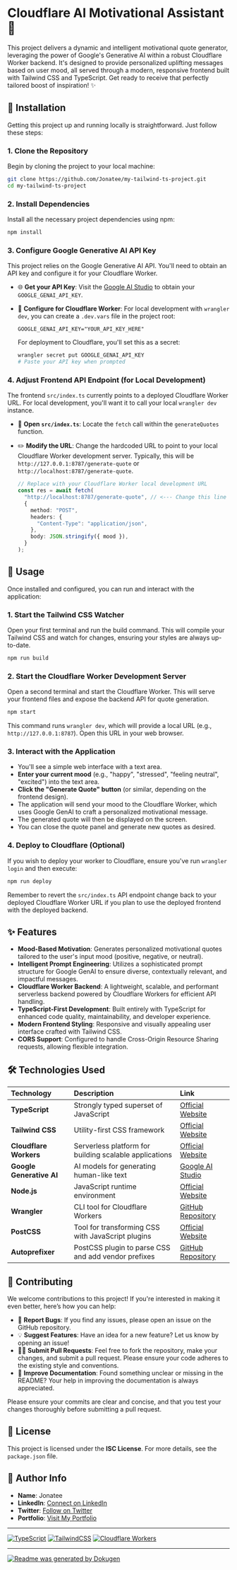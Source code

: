 # Cloudflare AI Motivational Assistant 🧠

This project delivers a dynamic and intelligent motivational quote generator, leveraging the power of Google's Generative AI within a robust Cloudflare Worker backend. It's designed to provide personalized uplifting messages based on user mood, all served through a modern, responsive frontend built with Tailwind CSS and TypeScript. Get ready to receive that perfectly tailored boost of inspiration! ✨

## 🚀 Installation

Getting this project up and running locally is straightforward. Just follow these steps:

### 1. Clone the Repository

Begin by cloning the project to your local machine:

```bash
git clone https://github.com/Jonatee/my-tailwind-ts-project.git
cd my-tailwind-ts-project
```

### 2. Install Dependencies

Install all the necessary project dependencies using npm:

```bash
npm install
```

### 3. Configure Google Generative AI API Key

This project relies on the Google Generative AI API. You'll need to obtain an API key and configure it for your Cloudflare Worker.

*   🌐 **Get your API Key**: Visit the [Google AI Studio](https://ai.google.dev/) to obtain your `GOOGLE_GENAI_API_KEY`.
*   🔑 **Configure for Cloudflare Worker**:
    For local development with `wrangler dev`, you can create a `.dev.vars` file in the project root:

    ```
    GOOGLE_GENAI_API_KEY="YOUR_API_KEY_HERE"
    ```

    For deployment to Cloudflare, you'll set this as a secret:

    ```bash
    wrangler secret put GOOGLE_GENAI_API_KEY
    # Paste your API key when prompted
    ```

### 4. Adjust Frontend API Endpoint (for Local Development)

The frontend `src/index.ts` currently points to a deployed Cloudflare Worker URL. For local development, you'll want it to call your local `wrangler dev` instance.

*   📂 **Open `src/index.ts`**: Locate the `fetch` call within the `generateQuotes` function.
*   ✏️ **Modify the URL**: Change the hardcoded URL to point to your local Cloudflare Worker development server. Typically, this will be `http://127.0.0.1:8787/generate-quote` or `http://localhost:8787/generate-quote`.

    ```typescript
    // Replace with your Cloudflare Worker local development URL
    const res = await fetch(
      "http://localhost:8787/generate-quote", // <--- Change this line
      {
        method: "POST",
        headers: {
          "Content-Type": "application/json",
        },
        body: JSON.stringify({ mood }),
      }
    );
    ```

## 🚀 Usage

Once installed and configured, you can run and interact with the application:

### 1. Start the Tailwind CSS Watcher

Open your first terminal and run the build command. This will compile your Tailwind CSS and watch for changes, ensuring your styles are always up-to-date.

```bash
npm run build
```

### 2. Start the Cloudflare Worker Development Server

Open a second terminal and start the Cloudflare Worker. This will serve your frontend files and expose the backend API for quote generation.

```bash
npm start
```

This command runs `wrangler dev`, which will provide a local URL (e.g., `http://127.0.0.1:8787`). Open this URL in your web browser.

### 3. Interact with the Application

*   You'll see a simple web interface with a text area.
*   **Enter your current mood** (e.g., "happy", "stressed", "feeling neutral", "excited") into the text area.
*   **Click the "Generate Quote" button** (or similar, depending on the frontend design).
*   The application will send your mood to the Cloudflare Worker, which uses Google GenAI to craft a personalized motivational message.
*   The generated quote will then be displayed on the screen.
*   You can close the quote panel and generate new quotes as desired.

### 4. Deploy to Cloudflare (Optional)

If you wish to deploy your worker to Cloudflare, ensure you've run `wrangler login` and then execute:

```bash
npm run deploy
```

Remember to revert the `src/index.ts` API endpoint change back to your deployed Cloudflare Worker URL if you plan to use the deployed frontend with the deployed backend.

## ✨ Features

*   **Mood-Based Motivation**: Generates personalized motivational quotes tailored to the user's input mood (positive, negative, or neutral).
*   **Intelligent Prompt Engineering**: Utilizes a sophisticated prompt structure for Google GenAI to ensure diverse, contextually relevant, and impactful messages.
*   **Cloudflare Worker Backend**: A lightweight, scalable, and performant serverless backend powered by Cloudflare Workers for efficient API handling.
*   **TypeScript-First Development**: Built entirely with TypeScript for enhanced code quality, maintainability, and developer experience.
*   **Modern Frontend Styling**: Responsive and visually appealing user interface crafted with Tailwind CSS.
*   **CORS Support**: Configured to handle Cross-Origin Resource Sharing requests, allowing flexible integration.

## 🛠️ Technologies Used

| Technology             | Description                                          | Link                                                  |
| :--------------------- | :--------------------------------------------------- | :---------------------------------------------------- |
| **TypeScript**         | Strongly typed superset of JavaScript                | [Official Website](https://www.typescriptlang.org/)   |
| **Tailwind CSS**       | Utility-first CSS framework                          | [Official Website](https://tailwindcss.com/)          |
| **Cloudflare Workers** | Serverless platform for building scalable applications | [Official Website](https://workers.cloudflare.com/)   |
| **Google Generative AI** | AI models for generating human-like text             | [Google AI Studio](https://ai.google.dev/)            |
| **Node.js**            | JavaScript runtime environment                       | [Official Website](https://nodejs.org/)               |
| **Wrangler**           | CLI tool for Cloudflare Workers                      | [GitHub Repository](https://github.com/cloudflare/wrangler) |
| **PostCSS**            | Tool for transforming CSS with JavaScript plugins    | [Official Website](https://postcss.org/)              |
| **Autoprefixer**       | PostCSS plugin to parse CSS and add vendor prefixes | [GitHub Repository](https://github.com/postcss/autoprefixer) |

## 🤝 Contributing

We welcome contributions to this project! If you're interested in making it even better, here’s how you can help:

*   🐛 **Report Bugs**: If you find any issues, please open an issue on the GitHub repository.
*   💡 **Suggest Features**: Have an idea for a new feature? Let us know by opening an issue!
*   👨‍💻 **Submit Pull Requests**: Feel free to fork the repository, make your changes, and submit a pull request. Please ensure your code adheres to the existing style and conventions.
*   📝 **Improve Documentation**: Found something unclear or missing in the README? Your help in improving the documentation is always appreciated.

Please ensure your commits are clear and concise, and that you test your changes thoroughly before submitting a pull request.

## 📄 License

This project is licensed under the **ISC License**. For more details, see the `package.json` file.

## 👤 Author Info

*   **Name**: Jonatee
*   **LinkedIn**: [Connect on LinkedIn](https://www.linkedin.com/in/jonathan-oluwole)
*   **Twitter**: [Follow on Twitter](https://twitter.com/_Jonatee)
*   **Portfolio**: [Visit My Portfolio](https://www.jonatee-placeholder.com)

---

[![TypeScript](https://img.shields.io/badge/TypeScript-007ACC?style=for-the-badge&logo=typescript&logoColor=white)](https://www.typescriptlang.org/)
[![TailwindCSS](https://img.shields.io/badge/Tailwind_CSS-38B2AC?style=for-the-badge&logo=tailwind-css&logoColor=white)](https://tailwindcss.com/)
[![Cloudflare Workers](https://img.shields.io/badge/Cloudflare_Workers-F38020?style=for-the-badge&logo=cloudflare&logoColor=white)](https://workers.cloudflare.com/)

---

[![Readme was generated by Dokugen](https://img.shields.io/badge/Readme%20was%20generated%20by-Dokugen-brightgreen)](https://www.npmjs.com/package/dokugen)